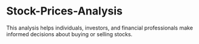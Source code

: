 # Stock-Prices-Analysis
This analysis helps individuals, investors, and financial professionals make informed decisions about buying or selling stocks. 

